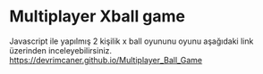 # Multiplayer Xball game
Javascript ile yapılmış 2 kişilik x ball oyununu oyunu aşağıdaki link üzerinden inceleyebilirsiniz.
https://devrimcaner.github.io/Multiplayer_Ball_Game